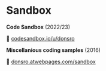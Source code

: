 # Sandbox

**Code Sandbox** (2022/23)

:pushpin: [codesandbox.io/u/donsro](https://codesandbox.io/u/donsro)

**Miscellanious coding samples** (2016)

:pushpin: [donsro.atwebpages.com/sandbox](http://donsro.atwebpages.com/sandbox)
